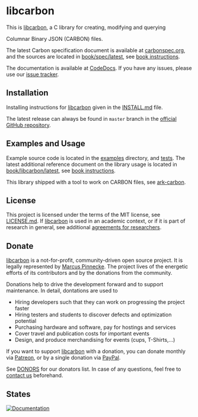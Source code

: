 # libcarbon

This is [libcarbon](https://github.com/protolabs/libcarbon), a C library for creating, modifying and querying 

Columnar Binary JSON (CARBON) files. 

The latest Carbon specification document is available at [carbonspec.org](http://carbonspec.org), and the sources are located in [book/spec/latest](book/spec/latest), see [book instructions](book/README.md).

The documentation is available at [CodeDocs](https://codedocs.xyz/protolabs/libcarbon/). If you have any issues, please 
use our [issue tracker](https://github.com/protolabs/libcarbon/issues).

## Installation

Installing instructions for [libcarbon](https://github.com/protolabs/libcarbon) given in the [INSTALL.md](INSTALL.md) 
file. 

The latest release can always be found in `master` branch in the 
[official GitHub repository](https://github.com/protolabs/libcarbon).

## Examples and Usage

Example source code is located in the [examples](examples) directory, and [tests](tests). The latest additional reference document on the library usage is located in [book/libcarbon/latest](book/libcarbon/latest), see [book instructions](book/README.md).

This library shipped with a tool to work on CARBON files, see [ark-carbon](tools/carbon/). 

## License

This project is licensed under the terms of the MIT license, see 
[LICENSE.md](https://github.com/protolabs/libcarbon/blob/master/LICENSE). If [libcarbon](https://github.com/protolabs/libcarbon) is used in an academic context, or if it is part of research in general, see additional [agreements for researchers](FOR_RESEARCHERS.md). 


## Donate

[libcarbon](https://github.com/protolabs/libcarbon) is a not-for-profit, community-driven open source project. It is 
legally represented by [Marcus Pinnecke](http://www.pinnecke.info). The project lives of the energetic efforts of its 
contributors and by the donations from the community. 

Donations help to drive the development forward and to support maintenance. In detail, dontations are used to

* Hiring developers such that they can work on progressing the project faster
* Hiring testers and students to discover defects and optimization potential
* Purchasing hardware and software, pay for hostings and services
* Cover travel and publication costs for important events
* Design, and produce merchandising for events (cups, T-Shirts,...)

If you want to support [libcarbon](https://github.com/protolabs/libcarbon) with a donation, you can donate monthly via 
[Patreon](https://www.patreon.com/pinnecke), or by a single donation via [PayPal](http://paypal.me/MarcusPinnecke).

See [DONORS](DONORS.md) for our donators list. In case of any questions, feel free to 
[contact us](mailto:pinnecke@ovgu.de) beforehand.

## States

[![Documentation](https://codedocs.xyz/protolabs/libcarbon.svg)](https://codedocs.xyz/protolabs/libcarbon/)

